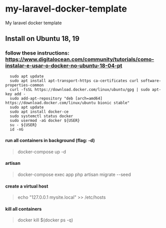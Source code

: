 # my-laravel-docker-template
My laravel docker template

## Install on Ubuntu 18, 19
### follow these instructions: https://www.digitalocean.com/community/tutorials/como-instalar-e-usar-o-docker-no-ubuntu-18-04-pt
```
  sudo apt update
  sudo apt install apt-transport-https ca-certificates curl software-properties-common
  curl -fsSL https://download.docker.com/linux/ubuntu/gpg | sudo apt-key add -
  sudo add-apt-repository "deb [arch=amd64] https://download.docker.com/linux/ubuntu bionic stable"
  sudo apt update
  sudo apt install docker-ce
  sudo systemctl status docker
  sudo usermod -aG docker ${USER}
  su - ${USER}
  id -nG
```

#### run all containers in background (flag: -d)
> docker-compose up -d

#### artisan
> docker-compose exec app php artisan migrate --seed

#### create a virtual host
> echo "127.0.0.1 mysite.local" >> /etc/hosts

#### kill all containers
> docker kill $(docker ps -q) 
